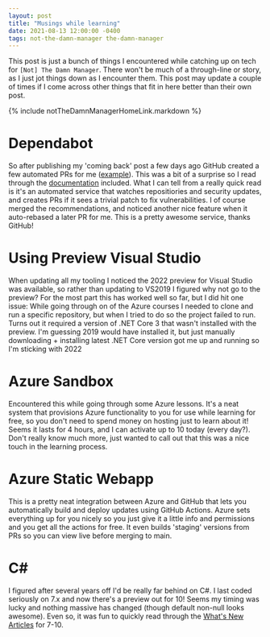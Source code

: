 ```yaml
---
layout: post
title: "Musings while learning"
date: 2021-08-13 12:00:00 -0400
tags: not-the-damn-manager the-damn-manager
---
```


This post is just a bunch of things I encountered while catching up on tech for `[Not] The Damn Manager`. There won't be much of a through-line or story, as I just jot things down as I encounter them. This post may update a couple of times if I come across other things that fit in here better than their own post.

{% include notTheDamnManagerHomeLink.markdown %}

# Dependabot
So after publishing my 'coming back' post a few days ago GitHub created a few automated PRs for me (<a href="https://github.com/HofmaDresu/Blog/pull/1" rel="noopener" target="_blank">example</a>). This was a bit of a surprise so I read through the <a href="https://docs.github.com/en/code-security/supply-chain-security/managing-vulnerabilities-in-your-projects-dependencies/about-dependabot-security-updates" rel="noopener" target="_blank">documentation</a> included. What I can tell from a really quick read is it's an automated service that watches repositiories and security updates, and creates PRs if it sees a trivial patch to fix vulnerabilities. I of course merged the recommendations, and noticed another nice feature when it auto-rebased a later PR for me. This is a pretty awesome service, thanks GitHub!

# Using Preview Visual Studio
When updating all my tooling I noticed the 2022 preview for Visual Studio was available, so rather than updating to VS2019 I figured why not go to the preview? For the most part this has worked well so far, but I did hit one issue: While going through on of the Azure courses I needed to clone and run a specific repository, but when I tried to do so the project failed to run. Turns out it required a version of .NET Core 3 that wasn't installed with the preview. I'm guessing 2019 would have installed it, but just manually downloading + installing latest .NET Core version got me up and running so I'm sticking with 2022

# Azure Sandbox
Encountered this while going through some Azure lessons. It's a neat system that provisions Azure functionality to you for use while learning for free, so you don't need to spend money on hosting just to learn about it! Seems it lasts for 4 hours, and I can activate up to 10 today (every day?). Don't really know much more, just wanted to call out that this was a nice touch in the learning process.

# Azure Static Webapp
This is a pretty neat integration between Azure and GitHub that lets you automatically build and deploy updates using GitHub Actions. Azure sets everything up for you nicely so you just give it a little info and permissions and you get all the actions for free. It even builds 'staging' versions from PRs so you can view live before merging to main.

# C\#
I figured after several years off I'd be really far behind on C#. I last coded seriously on 7.x and now there's a preview out for 10! Seems my timing was lucky and nothing massive has changed (though default non-null looks awesome). Even so, it was fun to quickly read through the <a href="https://docs.microsoft.com/en-us/dotnet/csharp/whats-new/" target="_blank" rel="noopener">What's New Articles</a> for 7-10.

